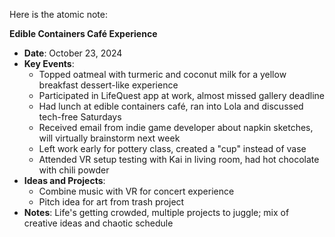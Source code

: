 Here is the atomic note:

**Edible Containers Café Experience**

* **Date**: October 23, 2024
* **Key Events**:
	+ Topped oatmeal with turmeric and coconut milk for a yellow breakfast dessert-like experience
	+ Participated in LifeQuest app at work, almost missed gallery deadline
	+ Had lunch at edible containers café, ran into Lola and discussed tech-free Saturdays
	+ Received email from indie game developer about napkin sketches, will virtually brainstorm next week
	+ Left work early for pottery class, created a "cup" instead of vase
	+ Attended VR setup testing with Kai in living room, had hot chocolate with chili powder
* **Ideas and Projects**:
	+ Combine music with VR for concert experience
	+ Pitch idea for art from trash project
* **Notes**: Life's getting crowded, multiple projects to juggle; mix of creative ideas and chaotic schedule